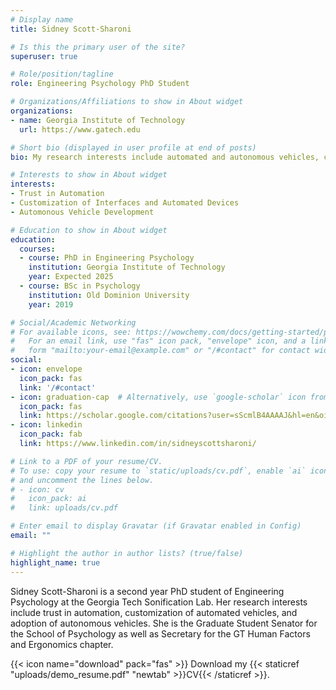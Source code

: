 ```yaml
---
# Display name
title: Sidney Scott-Sharoni

# Is this the primary user of the site?
superuser: true

# Role/position/tagline
role: Engineering Psychology PhD Student

# Organizations/Affiliations to show in About widget
organizations:
- name: Georgia Institute of Technology
  url: https://www.gatech.edu

# Short bio (displayed in user profile at end of posts)
bio: My research interests include automated and autonomous vehicles, customization vs. standardization, and trust.

# Interests to show in About widget
interests:
- Trust in Automation
- Customization of Interfaces and Automated Devices
- Automonous Vehicle Development

# Education to show in About widget
education:
  courses:
  - course: PhD in Engineering Psychology
    institution: Georgia Institute of Technology
    year: Expected 2025
  - course: BSc in Psychology
    institution: Old Dominion University
    year: 2019

# Social/Academic Networking
# For available icons, see: https://wowchemy.com/docs/getting-started/page-builder/#icons
#   For an email link, use "fas" icon pack, "envelope" icon, and a link in the
#   form "mailto:your-email@example.com" or "/#contact" for contact widget.
social:
- icon: envelope
  icon_pack: fas
  link: '/#contact'
- icon: graduation-cap  # Alternatively, use `google-scholar` icon from `ai` icon pack
  icon_pack: fas
  link: https://scholar.google.com/citations?user=sScmlB4AAAAJ&hl=en&oi=ao
- icon: linkedin
  icon_pack: fab
  link: https://www.linkedin.com/in/sidneyscottsharoni/

# Link to a PDF of your resume/CV.
# To use: copy your resume to `static/uploads/cv.pdf`, enable `ai` icons in `params.toml`, 
# and uncomment the lines below.
# - icon: cv
#   icon_pack: ai
#   link: uploads/cv.pdf

# Enter email to display Gravatar (if Gravatar enabled in Config)
email: ""

# Highlight the author in author lists? (true/false)
highlight_name: true
---
```


Sidney Scott-Sharoni is a second year PhD student of Engineering Psychology at the Georgia Tech Sonification Lab. Her research interests include trust in automation, customization of automated vehicles, and adoption of autonomous vehicles. She is the Graduate Student Senator for the School of Psychology as well as Secretary for the GT Human Factors and Ergonomics chapter.


{{< icon name="download" pack="fas" >}} Download my {{< staticref "uploads/demo_resume.pdf" "newtab" >}}CV{{< /staticref >}}.
